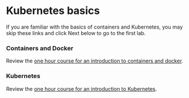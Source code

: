 # Kubernetes basics

If you are familiar with the basics of containers and Kubernetes, you may skip these links and click Next below to go to the first lab.

### Containers and Docker

Review the [one hour course for an introduction to containers and docker](https://www.ibm.com/cloud/architecture/content/course/containers-and-docker).

### Kubernetes

Review the [one hour course for an introduction to Kubernetes](https://www.ibm.com/cloud/architecture/content/course/kubernetes-101).
